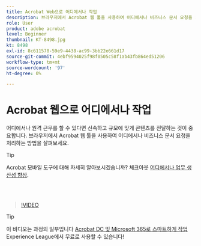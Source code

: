 ```yaml
---
title: Acrobat Web으로 어디에서나 작업
description: 브라우저에서 Acrobat 웹 툴을 사용하여 어디에서나 비즈니스 문서 요청을 처리하는 방법을 살펴보세요
role: User
product: adobe acrobat
level: Beginner
thumbnail: KT-8498.jpg
kt: 8498
exl-id: 8c611578-59e9-4438-ac99-3bb22e661d17
source-git-commit: 4ebf9594025f98f0505c58f1ab43fb864ed51206
workflow-type: tm+mt
source-wordcount: '97'
ht-degree: 0%

---
```


# Acrobat 웹으로 어디에서나 작업

어디에서나 원격 근무를 할 수 있다면 신속하고 규모에 맞게 콘텐츠를 전달하는 것이 중요합니다. 브라우저에서 Acrobat 웹 툴을 사용하여 어디에서나 비즈니스 문서 요청을 처리하는 방법을 살펴보세요.

>[!TIP]
>
>Acrobat 모바일 도구에 대해 자세히 알아보시겠습니까? 체크아웃 [어디에서나 업무 생산성 향상](productivity.md).

<br> 

>[!VIDEO](https://video.tv.adobe.com/v/337436?quality=12&learn=on&hidetitle=true)

>[!TIP]
>
>이 비디오는 과정의 일부입니다 [Acrobat DC 및 Microsoft 365로 스마트하게 작업](https://experienceleague.adobe.com/?recommended=Acrobat-U-1-2021.microsoft365) Experience League에서 무료로 사용할 수 있습니다!

